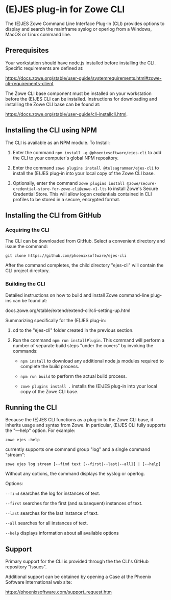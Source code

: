 # (E)JES plug-in for Zowe CLI

The (E)JES Zowe Command Line Interface Plug-In (CLI) provides options to display and search the mainframe syslog or operlog from a Windows, MacOS or Linux command line.

## Prerequisites

Your workstation should have node.js installed before installing the CLI. Specific requirements are defined at:

https://docs.zowe.org/stable/user-guide/systemrequirements.html#zowe-cli-requirements-client

The Zowe CLI base component must be installed on your workstation before the (E)JES CLI can be installed. Instructions for downloading and installing the Zowe CLI base can be found at:

https://docs.zowe.org/stable/user-guide/cli-installcli.html.

## Installing the CLI using NPM

The CLI is available as an NPM module. To Install:

1. Enter the command `npm install -g @phoenixsoftware/ejes-cli` to add the CLI to your computer's global NPM repository.

2. Enter the command `zowe plugins install @tulsagrammer/ejes-cli` to install the (E)JES plug-in into your local copy of the Zowe CLI base.

3. Optionally, enter the command `zowe plugins install @zowe/secure-credential-store-for-zowe-cli@zowe-v1-lts` to install Zowe's Secure Credential Store. This will allow logon credentials contained in CLI profiles to be stored in a secure, encrypted format.

## Installing the CLI from GitHub

### Acquiring the CLI

The CLI can be downloaded from GitHub. Select a convenient directory and issue the command:

`git clone https://github.com/phoenixsoftware/ejes-cli`

After the command completes, the child directory "ejes-cli" will contain the CLI project directory.

### Building the CLI

Detailed instructions on how to build and install Zowe command-line plug-ins can be found at:

docs.zowe.org/stable/extend/extend-cli/cli-setting-up.html

Summarizing specifically for the (E)JES plug-in:

1. cd to the "ejes-cli" folder created in the previous section.

4. Run the command `npm run installPlugin`. This command will perform a number of separate build steps "under the covers" by invoking the commands:

    * `npm install` to download any additional node.js modules required to complete the build process.

    * `npm run build` to perform the actual build process.

    * `zowe plugins install .` installs the (E)JES plug-in into your local copy of the Zowe CLI base.


## Running the CLI

Because the (E)JES CLI functions as a plug-in to the Zowe CLI base, it inherits usage and syntax from Zowe. In particular, (E)JES CLI fully supports the "—help" option. For example:

`zowe ejes –help`

currently supports one command group "log" and a single command "stream":

`zowe ejes log stream [--find text [--first|--last|--all]] | [--help]`

Without any options, the command displays the syslog or operlog.

Options:

`--find` searches the log for instances of text.

`--first` searches for the first (and subsequent) instances of text.

`--last` searches for the last instance of text.

`--all` searches for all instances of text.

`--help` displays information about all available options

## Support

Primary support for the CLI is provided through the the CLI's GitHub repository "Issues".

Additional support can be obtained by opening a Case at the Phoenix Software International web site:

https://phoenixsoftware.com/support_request.htm